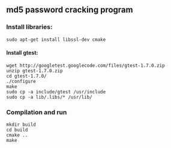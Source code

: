 ## md5 password cracking program

### Install libraries:
```
sudo apt-get install libssl-dev cmake 
```

#### Install gtest:
```
wget http://googletest.googlecode.com/files/gtest-1.7.0.zip
unzip gtest-1.7.0.zip
cd gtest-1.7.0/
./configure
make
sudo cp -a include/gtest /usr/include
sudo cp -a lib/.libs/* /usr/lib/
```

### Compilation and run
```
mkdir build
cd build
cmake ..
make
```